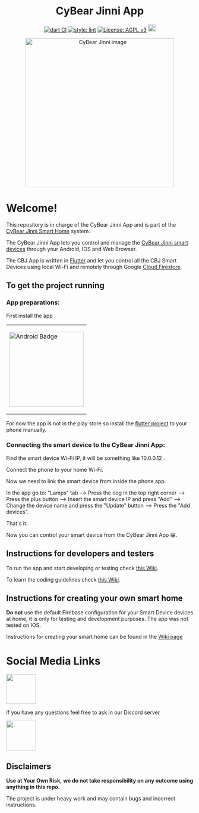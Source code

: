 <h1 align="center">CyBear Jinni App</h1>

<div align="center">
  
[![dart CI](https://github.com/CyBear-Jinni/CBJ_App/workflows/Dart%20CI/badge.svg)](https://github.com/CyBear-Jinni/CBJ_App/actions?query=workflow%3A%22Dart+CI%22) [![style: lint](https://img.shields.io/badge/lint-1.3.0-blue)](https://pub.dev/packages/lint) [![License: AGPL v3](https://img.shields.io/badge/License-AGPL%20v3-blue.svg)](https://www.gnu.org/licenses/agpl-3.0) [<img src="https://badges.frapsoft.com/os/v1/open-source-200x33.png?v=103" height="20">](https://en.wikipedia.org/wiki/Open_source) 
</div>

[<div align="center"><img alt="CyBear Jinni image" height="400" src="https://user-images.githubusercontent.com/62209650/95081236-8e6cbd80-0719-11eb-99b9-8efc34e711b0.png">](https://github.com/CyBear-Jinni/CBJ_Smart-Home)
</div>

# Welcome!

This repository is in charge of the CyBear Jinni App and is part of the [CyBear Jinni Smart Home](https://github.com/CyBear-Jinni/CBJ_Smart-Home) system.

The CyBear Jinni App lets you control and manage the [CyBear Jinni smart devices](https://github.com/CyBear-Jinni/CBJ_Smart-Device) through your Android, IOS and Web Browser.

The CBJ App is written in [Flutter](https://flutter.dev) and let you control all the CBJ Smart Devices using local Wi-Fi and remotely through Google [Cloud Firestore](https://firebase.google.com/docs/firestore).


## To get the project running


### App preparations:

First install the app

<table align="middle">
  <tr>
    <td> 
      <p>
         <a href="https://play.google.com/store/apps/details?id=com.cybear_jinni.smart_home">
         <img border="0" align="middle" alt="Android Badge" src="https://user-images.githubusercontent.com/9304740/117003444-8b58a080-aced-11eb-94bc-bfb2505f515d.png" width=200>
     </p>
    </td>
  </tr>
</table>
                                                                                                                     
For now the app is not in the play store so install the [flutter project](https://github.com/CyBear-Jinni/CBJ_App/tree/dev/FlutterApp/cybear_jinni_flutter/cybear_jinni_flutter) to your phone manually.


### Connecting the smart device to the CyBear Jinni App:

Find the smart device Wi-Fi IP, it will be something like 10.0.0.12 .

Connect the phone to your home Wi-Fi.

Now we need to link the smart device from inside the phone app.

In the app go to: "Lamps" tab --> Press the cog in the top right corner --> Press the plus button --> Insert the smart device IP and press "Add" --> Change the device name and press the "Update" button --> Press the "Add devices".

That's it.

Now you can control your smart device from the CyBear Jinni App 😁.

## Instructions for developers and testers
To run the app and start developing or testing check [this Wiki](https://github.com/CyBear-Jinni/CBJ_App/wiki/Instructions-for-developers-and-testing).


To learn the coding guidelines check [this Wiki](https://github.com/CyBear-Jinni/CBJ_App/wiki/Coding-guidelines).


## Instructions for creating your own smart home
**Do not** use the default Firebase configuration for your Smart Device devices at home, it is only for testing and development purposes.
The app was not tested on IOS.


Instructions for creating your smart home can be found in the [Wiki page](https://github.com/CyBear-Jinni/CBJ_App/wiki/Instructions-if-you-want-to-make-your-own-smart-home)  


# Social Media Links

[<img src = "https://cdn.icon-icons.com/icons2/1099/PNG/512/1485482199-linkedin_78667.png" height = "80" >](https://www.linkedin.com/company/cybear-jinni)

If you have any questions feel free to ask in our Discord server 

[<img src="https://cdn.icon-icons.com/icons2/2108/PNG/512/discord_icon_130958.png" height="80">](https://discord.gg/mUXfwUY)


## Disclaimers

**Use at Your Own Risk,**
**we do not take responsibility on any outcome using anything in this repo.**

The project is under heavy work and may contain bugs and incorrect instructions.

